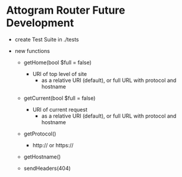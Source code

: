 # Attogram Router Future Development

* create Test Suite in ./tests 

* new functions

  * getHome(bool $full = false) 
    * URI of top level of site
      * as a relative URI (default), or full URL with protocol and hostname
    
  * getCurrent(bool $full = false)
    * URI of current request
      * as a relative URI (default), or full URL with protocol and hostname
    
  * getProtocol()
    * http:// or https://
  
  * getHostname()
    
  * sendHeaders(404)    
